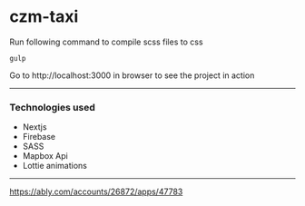 # czm-taxi

Run following command to compile scss files to css

```
gulp
```

Go to http://localhost:3000 in browser to see the project in action

---

### Technologies used

- Nextjs
- Firebase
- SASS
- Mapbox Api
- Lottie animations

---

https://ably.com/accounts/26872/apps/47783

